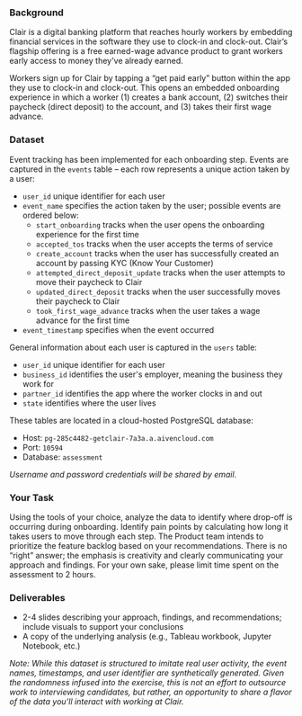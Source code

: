 ### Background

Clair is a digital banking platform that reaches hourly workers by embedding financial services in the software they use to clock-in and clock-out. Clair’s flagship offering is a free earned-wage advance product to grant workers early access to money they've already earned.

Workers sign up for Clair by tapping a “get paid early” button within the app they use to clock-in and clock-out. This opens an embedded onboarding experience in which a worker (1) creates a bank account, (2) switches their paycheck (direct deposit) to the account, and (3) takes their first wage advance. 

### Dataset

Event tracking has been implemented for each onboarding step. Events are captured in the `events` table – each row represents a unique action taken by a user:
- `user_id` unique identifier for each user
- `event_name` specifies the action taken by the user; possible events are ordered below:
  - `start_onboarding` tracks when the user opens the onboarding experience for the first time
  - `accepted_tos` tracks when the user accepts the terms of service
  - `create_account` tracks when the user has successfully created an account by passing KYC (Know Your Customer)
  - `attempted_direct_deposit_update` tracks when the user attempts to move their paycheck to Clair
  - `updated_direct_deposit` tracks when the user successfully moves their paycheck to Clair
  - `took_first_wage_advance` tracks when the user takes a wage advance for the first time
- `event_timestamp` specifies when the event occurred

General information about each user is captured in the `users` table:
- `user_id` unique identifier for each user
- `business_id` identifies the user's employer, meaning the business they work for
- `partner_id` identifies the app where the worker clocks in and out 
- `state` identifies where the user lives

These tables are located in a cloud-hosted PostgreSQL database:
- Host: `pg-285c4482-getclair-7a3a.a.aivencloud.com`
- Port: `10594`
- Database: `assessment`

*Username and password credentials will be shared by email.*

### Your Task

Using the tools of your choice, analyze the data to identify where drop-off is occurring during onboarding. Identify pain points by calculating how long it takes users to move through each step. The Product team intends to prioritize the feature backlog based on your recommendations. There is no “right” answer; the emphasis is creativity and clearly communicating your approach and findings. For your own sake, please limit time spent on the assessment to 2 hours.

### Deliverables
- 2-4 slides describing your approach, findings, and recommendations; include visuals to support your conclusions
- A copy of the underlying analysis (e.g., Tableau workbook, Jupyter Notebook, etc.)

*Note: While this dataset is structured to imitate real user activity, the event names, timestamps, and user identifier are synthetically generated. Given the randomness infused into the exercise, this is not an effort to outsource work to interviewing candidates, but rather, an opportunity to share a flavor of the data you’ll interact with working at Clair.*

